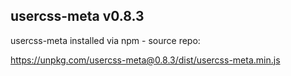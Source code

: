 ## usercss-meta v0.8.3

usercss-meta installed via npm - source repo:

https://unpkg.com/usercss-meta@0.8.3/dist/usercss-meta.min.js
